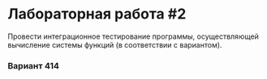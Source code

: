 # Лабораторная работа #2
Провести интеграционное тестирование программы, осуществляющей вычисление системы функций (в соответствии с вариантом).
### Вариант 414
